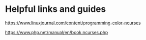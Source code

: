 # Helpful links and guides

https://www.linuxjournal.com/content/programming-color-ncurses

https://www.php.net/manual/en/book.ncurses.php
